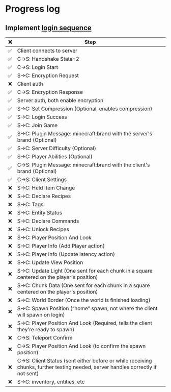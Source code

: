 # Progress log

## Implement [login sequence](https://wiki.vg/Protocol_FAQ#What.27s_the_normal_login_sequence_for_a_client.3F)

| ❌  | Step                                                                                                                            |
| :-: | ------------------------------------------------------------------------------------------------------------------------------- |
| ✅  | Client connects to server                                                                                                       |
| ✅  | C→S: Handshake State=2                                                                                                          |
| ✅  | C→S: Login Start                                                                                                                |
| ✅  | S→C: Encryption Request                                                                                                         |
| ❌  | Client auth                                                                                                                     |
| ✅  | C→S: Encryption Response                                                                                                        |
| ✅  | Server auth, both enable encryption                                                                                             |
| ✅  | S→C: Set Compression (Optional, enables compression)                                                                            |
| ✅  | S→C: Login Success                                                                                                              |
| ✅  | S→C: Join Game                                                                                                                  |
| ✅  | S→C: Plugin Message: minecraft:brand with the server's brand (Optional)                                                         |
| ✅  | S→C: Server Difficulty (Optional)                                                                                               |
| ✅  | S→C: Player Abilities (Optional)                                                                                                |
| ✅  | C→S: Plugin Message: minecraft:brand with the client's brand (Optional)                                                         |
| ✅  | C→S: Client Settings                                                                                                            |
| ❌  | S→C: Held Item Change                                                                                                           |
| ❌  | S→C: Declare Recipes                                                                                                            |
| ❌  | S→C: Tags                                                                                                                       |
| ❌  | S→C: Entity Status                                                                                                              |
| ❌  | S→C: Declare Commands                                                                                                           |
| ❌  | S→C: Unlock Recipes                                                                                                             |
| ❌  | S→C: Player Position And Look                                                                                                   |
| ❌  | S→C: Player Info (Add Player action)                                                                                            |
| ❌  | S→C: Player Info (Update latency action)                                                                                        |
| ❌  | S→C: Update View Position                                                                                                       |
| ❌  | S→C: Update Light (One sent for each chunk in a square centered on the player's position)                                       |
| ❌  | S→C: Chunk Data (One sent for each chunk in a square centered on the player's position)                                         |
| ❌  | S→C: World Border (Once the world is finished loading)                                                                          |
| ❌  | S→C: Spawn Position (“home” spawn, not where the client will spawn on login)                                                    |
| ❌  | S→C: Player Position And Look (Required, tells the client they're ready to spawn)                                               |
| ❌  | C→S: Teleport Confirm                                                                                                           |
| ❌  | C→S: Player Position And Look (to confirm the spawn position)                                                                   |
| ❌  | C→S: Client Status (sent either before or while receiving chunks, further testing needed, server handles correctly if not sent) |
| ❌  | S→C: inventory, entities, etc                                                                                                   |

